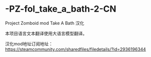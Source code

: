 # -PZ-fol_take_a_bath-2-CN

Project Zomboid mod Take A Bath 汉化

本项目语言文本翻译使用大语言模型翻译。

汉化mod地址订阅地址：https://steamcommunity.com/sharedfiles/filedetails/?id=2936196344